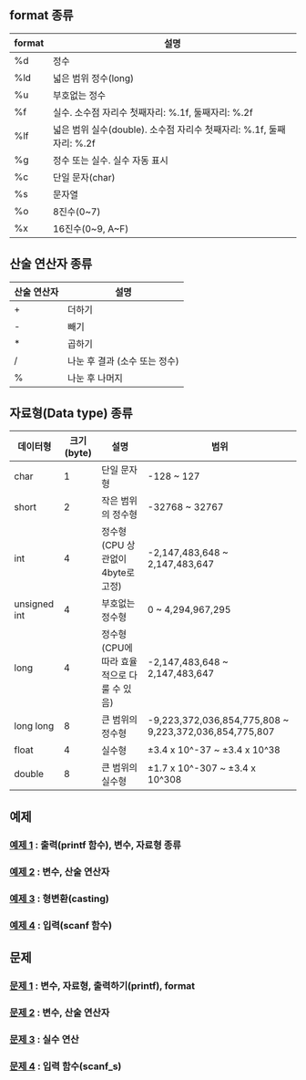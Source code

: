 ## format 종류

|format|	설명|
|------|------|
|%d| 정수|
|%ld| 넓은 범위 정수(long)|
|%u| 부호없는 정수|
|%f| 실수. 소수점 자리수 첫째자리: %.1f, 둘째자리: %.2f|
|%lf| 넓은 범위 실수(double). 소수점 자리수 첫째자리: %.1f, 둘째자리: %.2f|
|%g| 정수 또는 실수. 실수 자동 표시|
|%c| 단일 문자(char)|
|%s| 문자열|
|%o	|8진수(0~7)|
|%x	|16진수(0~9, A~F)|

## 산술 연산자 종류

|산술 연산자|설명|
|------|------|
|+| 더하기|
|-| 빼기 |
|*	|곱하기|
|/| 나눈 후 결과 (소수 또는 정수)|
|%|나눈 후 나머지|

## 자료형(Data type) 종류
|데이터형 | 크기(byte) |설명|범위|
|------|------|------|------|
|char|1|단일 문자형|-128 ~ 127|
|short|2|작은 범위의 정수형|-32768 ~ 32767|
|int|4|정수형(CPU 상관없이 4byte로 고정)|-2,147,483,648 ~ 2,147,483,647|
|unsigned int|4|부호없는 정수형|0 ~ 4,294,967,295|
|long|4|정수형(CPU에 따라 효율적으로 다룰 수 있음)|-2,147,483,648 ~ 2,147,483,647|
|long long|8|큰 범위의 정수형|-9,223,372,036,854,775,808 ~ 9,223,372,036,854,775,807|
|float|4|실수형|±3.4 x 10^-37 ~ ±3.4 x 10^38|
|double|8|큰 범위의 실수형|±1.7 x 10^-307 ~ ±3.4 x 10^308|

## 예제
### [예제 1](ex01/ex01.c) : 출력(printf 함수), 변수, 자료형 종류
### [예제 2](ex02/ex02.c) : 변수, 산술 연산자
### [예제 3](ex03/ex03.c) : 형변환(casting)
### [예제 4](ex04/ex04.c) : 입력(scanf 함수)

## 문제
### [문제 1](quiz01) : 변수, 자료형, 출력하기(printf), format
### [문제 2](quiz02) : 변수, 산술 연산자
### [문제 3](quiz03) : 실수 연산
### [문제 4](quiz04) : 입력 함수(scanf_s) 
